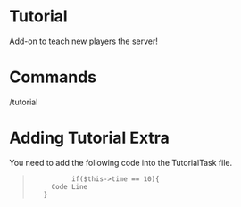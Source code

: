 # Tutorial
Add-on to teach new players the server!


# Commands
/tutorial


# Adding Tutorial Extra
You need to add the following code into the TutorialTask ​​file.
>				if($this->time == 10){
>          Code Line
>        }
